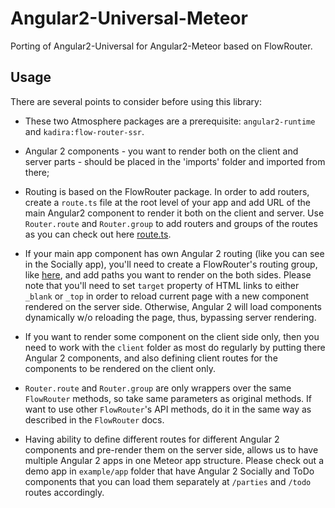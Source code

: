 # Angular2-Universal-Meteor

Porting of Angular2-Universal for Angular2-Meteor based on FlowRouter.

## Usage

There are several points to consider before using this library:

- These two Atmosphere packages are a prerequisite:
  `angular2-runtime` and `kadira:flow-router-ssr`.

- Angular 2 components - you want to render both on the client and server parts - should be placed
  in the 'imports' folder and imported from there;

- Routing is based on the FlowRouter package. In order to add routers, 
  create a `route.ts` file at the root level of your app and
  add URL of the main Angular2 component to render it both on the client and server.
  Use `Router.route` and `Router.group` to add routers and groups of the routes
  as you can check out here [route.ts](./examples/app/route.ts).

- If your main app component has own Angular 2 routing (like you can see in the Socially app),
  you'll need to create a FlowRouter's routing group, like [here](),
  and add paths you want to render on the both sides.
  Please note that you'll need to set `target` property of HTML links to either `_blank` or `_top`
  in order to reload current page with a new component rendered on the server side.
  Otherwise, Angular 2 will load components dynamically w/o reloading the page, thus,
  bypassing server rendering.

- If you want to render some component on the client side only, then you
  need to work with the `client` folder as most do regularly by 
  putting there Angular 2 components, and also defining client routes for the components
  to be rendered on the client only.

- `Router.route` and `Router.group` are only wrappers over the same `FlowRouter` methods, 
  so take same parameters as original methods. If want to use other `FlowRouter`'s API methods,
  do it in the same way as described in the `FlowRouter` docs.

- Having ability to define different routes for different Angular 2 components and pre-render
  them on the server side, allows us to have multiple Angular 2 apps in one Meteor app structure.
  Please check out a demo app in `example/app` folder that have Angular 2 Socially and ToDo components
  that you can load them separately at `/parties` and `/todo` routes accordingly.

